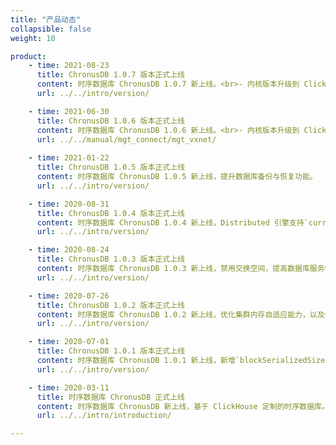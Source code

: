 ```yaml
---
title: "产品动态"
collapsible: false
weight: 10

product:
    - time: 2021-08-23
      title: ChronusDB 1.0.7 版本正式上线
      content: 时序数据库 ChronusDB 1.0.7 新上线。<br>- 内核版本升级到 ClickHouse-21.1.3.32。<br>- 支持使用 SQL 管理用户。 <br>- 支持 `query-log` 数据库查询日志。 <br>- 开放 system 库。
      url: ../../intro/version/

    - time: 2021-06-30
      title: ChronusDB 1.0.6 版本正式上线
      content: 时序数据库 ChronusDB 1.0.6 新上线。<br>- 内核版本升级到 ClickHouse-19.17.6.36。<br>- 新增私网切换功能，支持管理私有网络和节点 IP。
      url: ../../manual/mgt_connect/mgt_vxnet/
    
    - time: 2021-01-22
      title: ChronusDB 1.0.5 版本正式上线
      content: 时序数据库 ChronusDB 1.0.5 新上线，提升数据库备份与恢复功能。
      url: ../../intro/version/

    - time: 2020-08-31
      title: ChronusDB 1.0.4 版本正式上线
      content: 时序数据库 ChronusDB 1.0.4 新上线，Distributed 引擎支持`currentDatabase` 函数。
      url: ../../intro/version/

    - time: 2020-08-24
      title: ChronusDB 1.0.3 版本正式上线
      content: 时序数据库 ChronusDB 1.0.3 新上线，禁用交换空间，提高数据库服务性能。
      url: ../../intro/version/

    - time: 2020-07-26
      title: ChronusDB 1.0.2 版本正式上线
      content: 时序数据库 ChronusDB 1.0.2 新上线，优化集群内存自适应能力，以及优化数据可排序查找功能。
      url: ../../intro/version/

    - time: 2020-07-01
      title: ChronusDB 1.0.1 版本正式上线
      content: 时序数据库 ChronusDB 1.0.1 新上线，新增`blockSerializedSize` 函数支持，提高数据库磁盘存储能力。
      url: ../../intro/version/

    - time: 2020-03-11
      title: 时序数据库 ChronusDB 正式上线
      content: 时序数据库 ChronusDB 新上线，基于 ClickHouse 定制的时序数据库。具备分布式架构，提供高效的数据查找和写入功能，强大的数据分析功能；具备完善的监控和告警平台，提供分钟级告警功能。
      url: ../../intro/introduction/

---
```


<!-- 设置上述参数可生成产品动态页  -->
